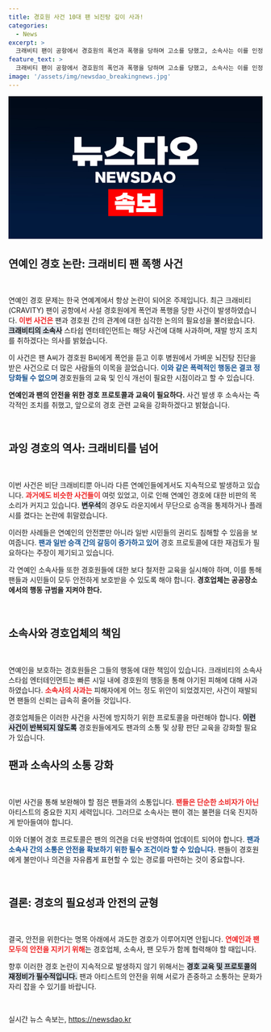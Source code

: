 ```yaml
---
title: 경호원 사건 10대 팬 뇌진탕 깊이 사과!
categories:
  - News
excerpt: >
  크래비티 팬이 공항에서 경호원의 폭언과 폭행을 당하며 고소를 당했고, 소속사는 이를 인정하고 재발 방지에 나섰습니다. 과잉 경호 논란이 다시 수면 위로 떠올랐습니다.
feature_text: >
  크래비티 팬이 공항에서 경호원의 폭언과 폭행을 당하며 고소를 당했고, 소속사는 이를 인정하고 재발 방지에 나섰습니다. 과잉 경호 논란이 다시 수면 위로 떠올랐습니다.
image: '/assets/img/newsdao_breakingnews.jpg'
---
```


<p><img src="/assets/img/newsdao_breakingnews.jpg" alt="bookingtag 속보" /></p>

<h2 data-ke-size="size26">연예인 경호 논란: 크래비티 팬 폭행 사건</h2>

<p data-ke-size="size16">&nbsp;</p>

<p>연예인 경호 문제는 한국 연예계에서 항상 논란이 되어온 주제입니다. 최근 크래비티(CRAVITY) 팬이 공항에서 사설 경호원에게 폭언과 폭행을 당한 사건이 발생하였습니다. <b><span style="color: #ee2323;">이번 사건은</span></b> 팬과 경호원 간의 관계에 대한 심각한 논의의 필요성을 불러왔습니다. <b><span style="background-color: #21538527;">크래비티의 소속사</span></b> 스타쉽 엔터테인먼트는 해당 사건에 대해 사과하며, 재발 방지 조치를 취하겠다는 의사를 밝혔습니다. </p>

<p>이 사건은 팬 A씨가 경호원 B씨에게 폭언을 듣고 이후 병원에서 가벼운 뇌진탕 진단을 받은 사건으로 더 많은 사람들의 이목을 끌었습니다. <b><span style="color: #1a5490;">이와 같은 폭력적인 행동은 결코 정당화될 수 없으며</span></b> 경호원들의 교육 및 인식 개선이 필요한 시점이라고 할 수 있습니다. </p>

<p><b>연예인과 팬의 안전을 위한 경호 프로토콜과 교육이 필요하다.</b> 사건 발생 후 소속사는 즉각적인 조치를 취했고, 앞으로의 경호 관련 교육을 강화하겠다고 밝혔습니다.</p>

<p data-ke-size="size16">&nbsp;</p>

<h2 data-ke-size="size26">과잉 경호의 역사: 크래비티를 넘어</h2>

<p data-ke-size="size16">&nbsp;</p>

<p>이번 사건은 비단 크래비티뿐 아니라 다른 연예인들에게서도 지속적으로 발생하고 있습니다. <b><span style="color: #ee2323;">과거에도 비슷한 사건들이</span></b> 여럿 있었고, 이로 인해 연예인 경호에 대한 비판의 목소리가 커지고 있습니다. <b><span style="background-color: #21538527;">변우석</span></b>의 경우도 라운지에서 무단으로 승객을 통제하거나 플래시를 켰다는 논란에 휘말렸습니다.</p>

<p>이러한 사례들은 연예인의 안전뿐만 아니라 일반 시민들의 권리도 침해할 수 있음을 보여줍니다. <b><span style="color: #1a5490;">팬과 일반 승객 간의 갈등이 증가하고 있어</span></b> 경호 프로토콜에 대한 재검토가 필요하다는 주장이 제기되고 있습니다. </p>

<p>각 연예인 소속사들 또한 경호원들에 대한 보다 철저한 교육을 실시해야 하며, 이를 통해 팬들과 시민들이 모두 안전하게 보호받을 수 있도록 해야 합니다. <b>경호업체는 공공장소에서의 행동 규범을 지켜야 한다.</b></p>

<p data-ke-size="size16">&nbsp;</p>

<h2 data-ke-size="size26">소속사와 경호업체의 책임</h2>

<p data-ke-size="size16">&nbsp;</p>

<p>연예인을 보호하는 경호원들은 그들의 행동에 대한 책임이 있습니다. 크래비티의 소속사 스타쉽 엔터테인먼트는 빠른 시일 내에 경호원의 행동을 통해 야기된 피해에 대해 사과하였습니다. <b><span style="color: #ee2323;">소속사의 사과는</span></b> 피해자에게 어느 정도 위안이 되었겠지만, 사건이 재발되면 팬들의 신뢰는 급속히 줄어들 것입니다.</p>

<p>경호업체들은 이러한 사건을 사전에 방지하기 위한 프로토콜을 마련해야 합니다. <b><span style="background-color: #21538527;">이런 사건이 반복되지 않도록</span></b> 경호원들에게도 팬과의 소통 및 상황 판단 교육을 강화할 필요가 있습니다. </p>

<h2 data-ke-size="size26">팬과 소속사의 소통 강화</h2>

<p data-ke-size="size16">&nbsp;</p>

<p>이번 사건을 통해 보완해야 할 점은 팬들과의 소통입니다. <b><span style="color: #ee2323;">팬들은 단순한 소비자가 아닌</span></b> 아티스트의 중요한 지지 세력입니다. 그러므로 소속사는 팬이 겪는 불편을 더욱 진지하게 받아들여야 합니다.</p>

<p>이와 더불어 경호 프로토콜은 팬의 의견을 더욱 반영하여 업데이트 되어야 합니다. <b><span style="color: #1a5490;">팬과 소속사 간의 소통은 안전을 확보하기 위한 필수 조건이라 할 수 있습니다.</span></b> 팬들이 경호원에게 불만이나 의견을 자유롭게 표현할 수 있는 경로를 마련하는 것이 중요합니다.</p>

<p data-ke-size="size16">&nbsp;</p>

<h2 data-ke-size="size26">결론: 경호의 필요성과 안전의 균형</h2>

<p data-ke-size="size16">&nbsp;</p>

<p>결국, 안전을 위한다는 명목 아래에서 과도한 경호가 이루어지면 안됩니다. <b><span style="color: #ee2323;">연예인과 팬 모두의 안전을 지키기 위해</span></b>는 경호업체, 소속사, 팬 모두가 함께 협력해야 할 때입니다. </p>

<p>향후 이러한 경호 논란이 지속적으로 발생하지 않기 위해서는 <b><span style="background-color: #21538527;">경호 교육 및 프로토콜의 재정비가 필수적입니다.</span></b> 팬과 아티스트의 안전을 위해 서로가 존중하고 소통하는 문화가 자리 잡을 수 있기를 바랍니다. </p>

<p data-ke-size="size16">&nbsp;</p>
실시간 뉴스 속보는, <a href="https://newsdao.kr" rel="dofollow">https://newsdao.kr</a>


